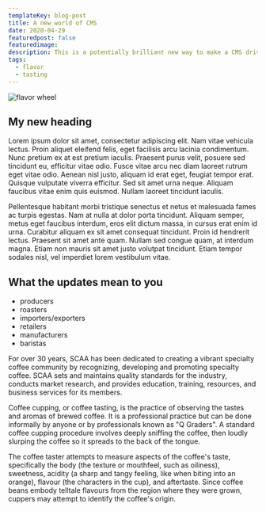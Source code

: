 ```yaml
---
templateKey: blog-post
title: A new world of CMS
date: 2020-04-29
featuredpost: false
featuredimage:
description: This is a potentially brilliant new way to make a CMS driven site that also has static pages for super-fast delivery of content.
tags:
  - flavor
  - tasting
---
```

![flavor wheel](/img/flavor_wheel.jpg)

## My new heading

Lorem ipsum dolor sit amet, consectetur adipiscing elit. Nam vitae vehicula lectus. Proin aliquet eleifend felis, eget facilisis arcu lacinia condimentum. Nunc pretium ex at est pretium iaculis. Praesent purus velit, posuere sed tincidunt eu, efficitur vitae odio. Fusce vitae arcu nec diam laoreet rutrum eget vitae odio. Aenean nisl justo, aliquam id erat eget, feugiat tempor erat. Quisque vulputate viverra efficitur. Sed sit amet urna neque. Aliquam faucibus vitae enim quis euismod. Nullam laoreet tincidunt iaculis.

Pellentesque habitant morbi tristique senectus et netus et malesuada fames ac turpis egestas. Nam at nulla at dolor porta tincidunt. Aliquam semper, metus eget faucibus interdum, eros elit dictum massa, in cursus erat enim id urna. Curabitur aliquam ex sit amet consequat tincidunt. Proin id hendrerit lectus. Praesent sit amet ante quam. Nullam sed congue quam, at interdum magna. Etiam non mauris sit amet justo volutpat tincidunt. Etiam tempor sodales nisl, vel imperdiet lorem vestibulum vitae.

## What the updates mean to you

* producers
* roasters
* importers/exporters
* retailers
* manufacturers
* baristas

For over 30 years, SCAA has been dedicated to creating a vibrant specialty coffee community by recognizing, developing and promoting specialty coffee. SCAA sets and maintains quality standards for the industry, conducts market research, and provides education, training, resources, and business services for its members.

Coffee cupping, or coffee tasting, is the practice of observing the tastes and aromas of brewed coffee. It is a professional practice but can be done informally by anyone or by professionals known as "Q Graders". A standard coffee cupping procedure involves deeply sniffing the coffee, then loudly slurping the coffee so it spreads to the back of the tongue.

The coffee taster attempts to measure aspects of the coffee's taste, specifically the body (the texture or mouthfeel, such as oiliness), sweetness, acidity (a sharp and tangy feeling, like when biting into an orange), flavour (the characters in the cup), and aftertaste. Since coffee beans embody telltale flavours from the region where they were grown, cuppers may attempt to identify the coffee's origin.
